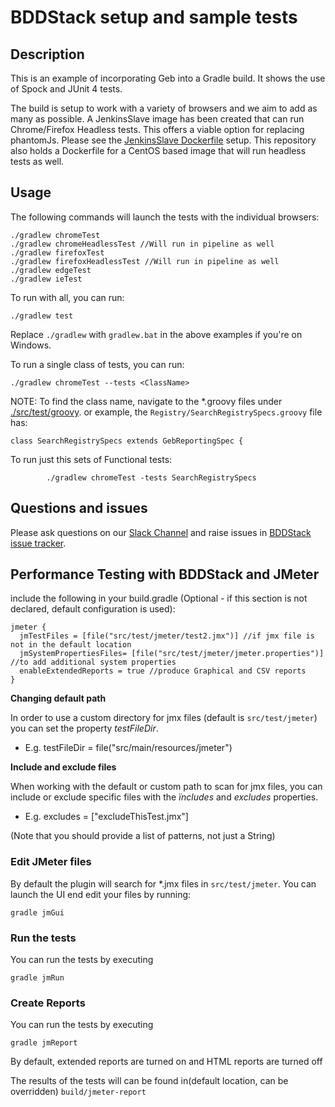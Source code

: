 # BDDStack setup and sample tests

## Description

This is an example of incorporating Geb into a Gradle build. It shows the use of Spock and JUnit 4 tests.

The build is setup to work with a variety of browsers and we aim to add as many as possible.
A JenkinsSlave image has been created that can run Chrome/Firefox Headless tests. This offers a viable option for replacing phantomJs. Please see the [JenkinsSlave Dockerfile][dockerfile] setup.
This repository also holds a Dockerfile for a CentOS based image that will run headless tests as well.

## Usage

The following commands will launch the tests with the individual browsers:

    ./gradlew chromeTest
    ./gradlew chromeHeadlessTest //Will run in pipeline as well
    ./gradlew firefoxTest
    ./gradlew firefoxHeadlessTest //Will run in pipeline as well
    ./gradlew edgeTest
    ./gradlew ieTest
    
To run with all, you can run:

    ./gradlew test

Replace `./gradlew` with `gradlew.bat` in the above examples if you're on Windows.

    
To run a single class of tests, you can run:

    ./gradlew chromeTest --tests <ClassName>

NOTE: To find the class name, navigate to the &ast;.groovy files under [./src/test/groovy](./src/test/groovy).  or example, the `Registry/SearchRegistrySpecs.groovy` file has:
```
class SearchRegistrySpecs extends GebReportingSpec {
```

To run just this sets of Functional tests:
```
        ./gradlew chromeTest -tests SearchRegistrySpecs
```



## Questions and issues

Please ask questions on our [Slack Channel][slack_channel] and raise issues in [BDDStack issue tracker][issue_tracker].

[dockerfile]: https://github.com/agehlers/openshift-tools/blob/master/provisioning/jenkins-slaves/chrome/Dockerfile
[issue_tracker]: https://github.com/rstens/BDDStack/issues
[slack_channel]: https://devopspathfinder.slack.com/messages/C7J72K1MG

## Performance Testing with BDDStack and JMeter

include the following in your build.gradle (Optional - if this section is not declared, default configuration is used):

	jmeter {
	  jmTestFiles = [file("src/test/jmeter/test2.jmx")] //if jmx file is not in the default location
	  jmSystemPropertiesFiles= [file("src/test/jmeter/jmeter.properties")] //to add additional system properties
	  enableExtendedReports = true //produce Graphical and CSV reports
	}

**Changing default path**

In order to use a custom directory for jmx files (default is `src/test/jmeter`) you can set the property *testFileDir*.
* E.g. testFileDir = file("src/main/resources/jmeter")

**Include and exclude files**

When working with the default or custom path to scan for jmx files, you can include or exclude specific files with the *ïncludes* and *excludes* properties.
* E.g. excludes = ["excludeThisTest.jmx"]

(Note that you should provide a list of patterns, not just a String) 

### Edit JMeter files

By default the plugin will search for *.jmx files in `src/test/jmeter`. You can launch the UI end edit your files by running:

`gradle jmGui`

### Run the tests

You can run the tests by executing 

`gradle jmRun`

### Create Reports

You can run the tests by executing 

`gradle jmReport`

By default, extended reports are turned on and HTML reports are turned off

The results of the tests will can be found in(default location, can be overridden) `build/jmeter-report`
